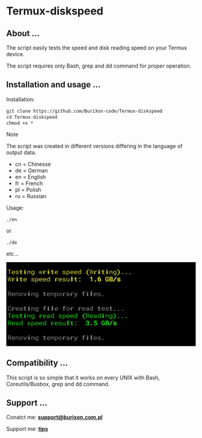 # Termux-diskspeed

## About ...

The script easily tests the speed and disk reading speed on your Termux device.

The script requires only Bash, grep and dd command for proper operation.

## Installation and usage ...

Installation:

```
git clone https://github.com/BuriXon-code/Termux-diskspeed
cd Termux-diskspeed
chmod +x *
```

>[!NOTE]
> The script was created in different versions differing in the language of output data.
> + cn = Chinesse
> + de = German
> + en = English
> + fr = French
> + pl = Polish
> + ru = Russian

Usage:

```
./en
```
or
```
./de
```
etc...

![screenshot](/output.jpg)

## Compatibility ...

This script is so simple that it works on every UNIX with Bash, Coreutils/Busbox, grep and dd command.

## Support ...

Conatct me: **support@burixon.com.pl**

Support me: **[tips](https://burixon.com.pl/donate/)**
